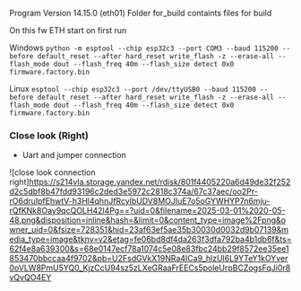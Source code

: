 Program Version	14.15.0 (eth01) 
Folder for_build containts files for build

On this fw ETH start on first run

Windows
 ```python -m esptool --chip esp32c3 --port COM3 --baud 115200 --before default_reset --after hard_reset write_flash -z --erase-all --flash_mode dout --flash_freq 40m --flash_size detect 0x0 firmware.factory.bin```

Linux
```esptool --chip esp32c3 --port /dev/ttyUSB0 --baud 115200 --before default_reset --after hard_reset write_flash -z --erase-all --flash_mode dout --flash_freq 40m --flash_size detect 0x0 firmware.factory.bin```

### Close look (Right)
* Uart and jumper connection

![close look connection right]https://s214vla.storage.yandex.net/rdisk/801f4405220a6d49de32f252d2c5dbf8b47fdd93196c2ded3e5972c2818c374a/67c37aec/oo2Pr-rO6druIpfEhwtV-h3Hl4qhnJfRcylbUDV8MOJIuE7o5oGYWHYP7n6mju-rQfKNk8Oay9qcQOLH42l4Pg==?uid=0&filename=2025-03-01%2020-05-48.png&disposition=inline&hash=&limit=0&content_type=image%2Fpng&owner_uid=0&fsize=728351&hid=23af63ef5ae35b30030d0032d9b07139&media_type=image&tknv=v2&etag=fe06bd8df4da263f3dfa792ba4b1db6f&ts=62f4e8a639300&s=68e0147ecf78a1074c5e08e83fbc24bb29f8572ee35ee1853470bbccaa4f9702&pb=U2FsdGVkX19NRa4ICa9_hlzUl6L9YTeY1kOYver0oVLW8PmU5YQ0_KjzCcU94sz5zLXeGRaaFrEECs5poleUrpBCZogsFqJi0r8vQvQO4EY